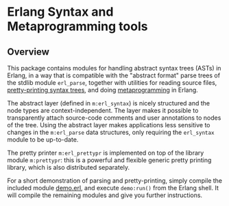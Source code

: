 <!--
%CopyrightBegin%

Copyright Ericsson AB 2023. All Rights Reserved.

Licensed under the Apache License, Version 2.0 (the "License");
you may not use this file except in compliance with the License.
You may obtain a copy of the License at

    http://www.apache.org/licenses/LICENSE-2.0

Unless required by applicable law or agreed to in writing, software
distributed under the License is distributed on an "AS IS" BASIS,
WITHOUT WARRANTIES OR CONDITIONS OF ANY KIND, either express or implied.
See the License for the specific language governing permissions and
limitations under the License.

%CopyrightEnd%
-->
# Erlang Syntax and Metaprogramming tools

## Overview

This package contains modules for handling abstract syntax trees (ASTs) in
Erlang, in a way that is compatible with the "abstract format" parse trees of
the stdlib module `erl_parse`, together with utilities for reading source files,
[pretty-printing syntax trees](`m:erl_prettypr`), and doing
[metaprogramming](`m:merl`) in Erlang.

The abstract layer (defined in `m:erl_syntax`) is nicely structured and the node
types are context-independent. The layer makes it possible to transparently
attach source-code comments and user annotations to nodes of the tree. Using the
abstract layer makes applications less sensitive to changes in the `m:erl_parse`
data structures, only requiring the `erl_syntax` module to be up-to-date.

The pretty printer `m:erl_prettypr` is implemented on top of the library module
`m:prettypr`: this is a powerful and flexible generic pretty printing library,
which is also distributed separately.

For a short demonstration of parsing and pretty-printing, simply compile the
included module [demo.erl](demo.erl), and execute `demo:run()` from the Erlang
shell. It will compile the remaining modules and give you further instructions.

